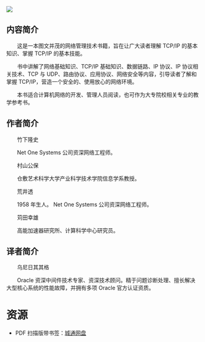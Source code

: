 ![](http://img3m7.ddimg.cn/76/34/23265967-1_u_2.jpg)

## 内容简介

　　这是一本图文并茂的网络管理技术书籍，旨在让广大读者理解 TCP/IP 的基本知识、掌握 TCP/IP 的基本技能。

　　书中讲解了网络基础知识、TCP/IP 基础知识、数据链路、IP 协议、IP 协议相关技术、TCP 与 UDP、路由协议、应用协议、网络安全等内容，引导读者了解和掌握 TCP/IP，营造一个安全的、使用放心的网络环境。

　　本书适合计算机网络的开发、管理人员阅读，也可作为大专院校相关专业的教学参考书。

## 作者简介

　　竹下隆史

　　Net One Systems 公司资深网络工程师。

　　村山公保

　　仓敷艺术科学大学产业科学技术学院信息学系教授。

　　荒井透

　　1958 年生人。 Net One Systems 公司资深网络工程师。

　　苅田幸雄

　　高能加速器研究所、计算科学中心研究员。

## 译者简介

　　乌尼日其其格

　　Oracle 资深中间件技术专家、资深技术顾问。精于问题诊断处理、擅长解决大型核心系统的性能故障，并拥有多项 Oracle 官方认证资质。

# 资源

* PDF 扫描版带书签：[城通网盘](https://u11215426.pipipan.com/fs/11215426-332092773)
